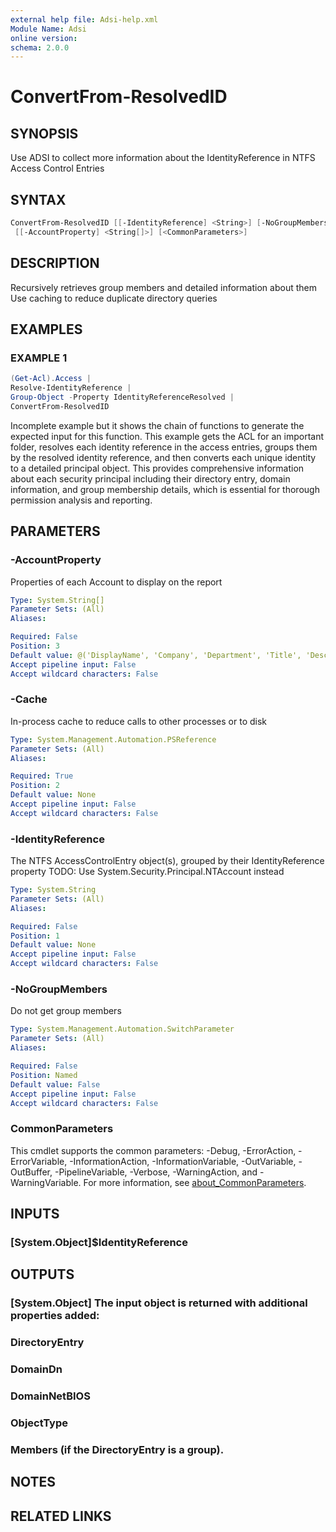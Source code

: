 ```yaml
---
external help file: Adsi-help.xml
Module Name: Adsi
online version:
schema: 2.0.0
---
```


# ConvertFrom-ResolvedID

## SYNOPSIS
Use ADSI to collect more information about the IdentityReference in NTFS Access Control Entries

## SYNTAX

```powershell
ConvertFrom-ResolvedID [[-IdentityReference] <String>] [-NoGroupMembers] [-Cache] <PSReference>
 [[-AccountProperty] <String[]>] [<CommonParameters>]
```

## DESCRIPTION
Recursively retrieves group members and detailed information about them
Use caching to reduce duplicate directory queries

## EXAMPLES

### EXAMPLE 1
```powershell
(Get-Acl).Access |
Resolve-IdentityReference |
Group-Object -Property IdentityReferenceResolved |
ConvertFrom-ResolvedID
```

Incomplete example but it shows the chain of functions to generate the expected input for this function.
This example gets the ACL for an important folder, resolves each identity reference in the access entries,
groups them by the resolved identity reference, and then converts each unique identity to a detailed
principal object.
This provides comprehensive information about each security principal including their
directory entry, domain information, and group membership details, which is essential for thorough
permission analysis and reporting.

## PARAMETERS

### -AccountProperty
Properties of each Account to display on the report

```yaml
Type: System.String[]
Parameter Sets: (All)
Aliases:

Required: False
Position: 3
Default value: @('DisplayName', 'Company', 'Department', 'Title', 'Description')
Accept pipeline input: False
Accept wildcard characters: False
```

### -Cache
In-process cache to reduce calls to other processes or to disk

```yaml
Type: System.Management.Automation.PSReference
Parameter Sets: (All)
Aliases:

Required: True
Position: 2
Default value: None
Accept pipeline input: False
Accept wildcard characters: False
```

### -IdentityReference
The NTFS AccessControlEntry object(s), grouped by their IdentityReference property
TODO: Use System.Security.Principal.NTAccount instead

```yaml
Type: System.String
Parameter Sets: (All)
Aliases:

Required: False
Position: 1
Default value: None
Accept pipeline input: False
Accept wildcard characters: False
```

### -NoGroupMembers
Do not get group members

```yaml
Type: System.Management.Automation.SwitchParameter
Parameter Sets: (All)
Aliases:

Required: False
Position: Named
Default value: False
Accept pipeline input: False
Accept wildcard characters: False
```

### CommonParameters
This cmdlet supports the common parameters: -Debug, -ErrorAction, -ErrorVariable, -InformationAction, -InformationVariable, -OutVariable, -OutBuffer, -PipelineVariable, -Verbose, -WarningAction, and -WarningVariable. For more information, see [about_CommonParameters](http://go.microsoft.com/fwlink/?LinkID=113216).

## INPUTS

### [System.Object]$IdentityReference
## OUTPUTS

### [System.Object] The input object is returned with additional properties added:
### DirectoryEntry
### DomainDn
### DomainNetBIOS
### ObjectType
### Members (if the DirectoryEntry is a group).
## NOTES

## RELATED LINKS

